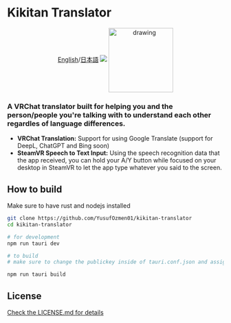 # Kikitan Translator
<div align="center">
<a href="https://github.com/YusufOzmen01/kikitan-translator">English</a>/<a href="https://github.com/YusufOzmen01/kikitan-translator/blob/main/README_jp.md">日本語</a>

<img src="https://i.imgur.com/RQlgF0N.png" />
<a href="https://github.com/yusufozmen01/kikitan-translator/releases/latest/download/Kikitan.Translator_x64-setup.exe">
<img src="https://i.imgur.com/50XNWwG.png)" alt="drawing" width="150" align="center">
</a>
</div>

### A VRChat translator built for helping you and the person/people you're talking with to understand each other regardles of language differences.

- **VRChat Translation:** Support for using Google Translate (support for DeepL, ChatGPT and Bing soon)
- **SteamVR Speech to Text Input:** Using the speech recognition data that the app received, you can hold your A/Y button while focused on your desktop in SteamVR to let the app type whatever you said to the screen.


## How to build

Make sure to have rust and nodejs installed

```sh
git clone https://github.com/YusufOzmen01/kikitan-translator
cd kikitan-translator

# for development
npm run tauri dev

# to build
# make sure to change the publickey inside of tauri.conf.json and assign TAURI_SIGNING_PRIVATE_KEY and TAURI_KEY_PASSWORD environment variables (you can look up on how to generate those in tauri's wiki)

npm run tauri build
```

## License

[Check the LICENSE.md for details](https://github.com/YusufOzmen01/kikitan-translator/blob/main/LICENSE.md)
